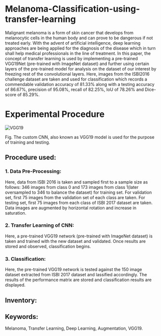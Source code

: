 # Melanoma-Classification-using-transfer-learning

Malignant melanoma is a form of skin cancer that develops from melanocytic cells in the human body and can prove to be dangerous if not treated early. With the advent of artificial intelligence, deep learning approaches are being applied for the diagnosis of the disease which in turn shall help medical professionals in the line of treatment.  In this paper, the concept of transfer learning is used by implementing a pre-trained VGG19Net (pre-trained with ImageNet dataset) and further using certain layers of the pre-trained model for analysis on the dataset of our interest by freezing rest of the convolutional layers. Here, images from the ISBI2016 challenge dataset are taken and used for classification which records a commendable validation accuracy of 81.33% along with a testing accuracy of 86.67%, precision of 95.08%, recall of 82.25%, IoU of 78.26% and Dice-score of 85.29%.

# Experimental Procedure

![VGG19](https://user-images.githubusercontent.com/66628385/89116017-a1120e80-d4ac-11ea-881c-830625a73062.PNG)

Fig. The custom CNN, also known as VGG19 model is used for the purpose of training and testing.

## Procedure used:
### 1. Data Pre-Processing:
Here, data from ISBI 2016 is taken and sampled first to a sample size as follows:
346 images from class 0 and 173 images from class 1(later oversampled to 346 to balance the dataset) for training set.
For validation set, first 75 images from the validation set of each class are taken.
For testing set, first 75 images from each class of ISBI 2017 dataset are taken.
Data images are augmented by horizontal rotation and increase in saturation.

### 2. Transfer Learning of CNN:
Here, a pre-trained VGG19 network (pre-trained with ImageNet dataset) is taken and trained with the new dataset and validated. Once results are stored and observed, classification begins.

### 3. Classification:
Here, the pre-trained VGG19 network is tested against the 150 image dataset extracted from ISBI 2017 dataset and lassified accordingly. The results of the performance matrix are stored and classification results are displayed.

## Inventory:


## Keywords:
Melanoma, Transfer Learning, Deep Learning, Augmentation, VGG19.

